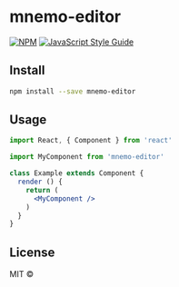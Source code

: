# mnemo-editor

> 

[![NPM](https://img.shields.io/npm/v/mnemo-editor.svg)](https://www.npmjs.com/package/mnemo-editor) [![JavaScript Style Guide](https://img.shields.io/badge/code_style-standard-brightgreen.svg)](https://standardjs.com)

## Install

```bash
npm install --save mnemo-editor
```

## Usage

```jsx
import React, { Component } from 'react'

import MyComponent from 'mnemo-editor'

class Example extends Component {
  render () {
    return (
      <MyComponent />
    )
  }
}
```

## License

MIT © [](https://github.com/)
